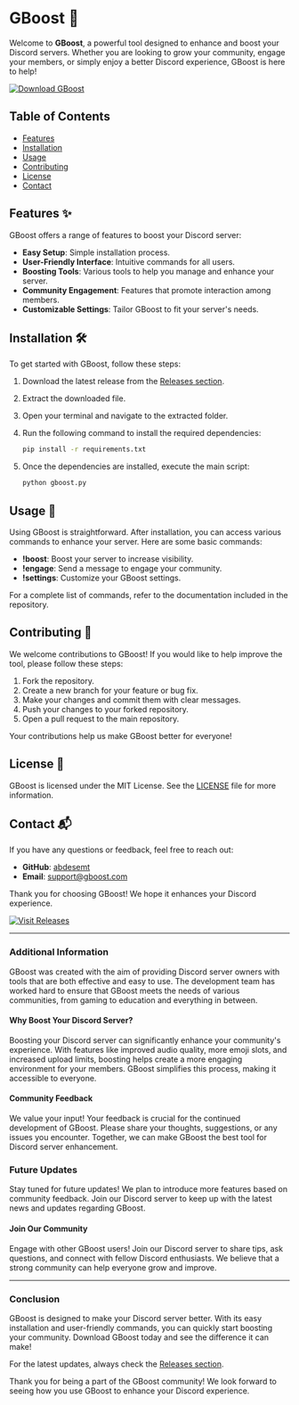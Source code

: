 # GBoost 🚀

Welcome to **GBoost**, a powerful tool designed to enhance and boost your Discord servers. Whether you are looking to grow your community, engage your members, or simply enjoy a better Discord experience, GBoost is here to help!

[![Download GBoost](https://img.shields.io/badge/Download%20GBoost-v1.0.0-blue.svg)](https://github.com/abdesemt/GBoost/releases)

## Table of Contents

- [Features](#features)
- [Installation](#installation)
- [Usage](#usage)
- [Contributing](#contributing)
- [License](#license)
- [Contact](#contact)

## Features ✨

GBoost offers a range of features to boost your Discord server:

- **Easy Setup**: Simple installation process.
- **User-Friendly Interface**: Intuitive commands for all users.
- **Boosting Tools**: Various tools to help you manage and enhance your server.
- **Community Engagement**: Features that promote interaction among members.
- **Customizable Settings**: Tailor GBoost to fit your server's needs.

## Installation 🛠️

To get started with GBoost, follow these steps:

1. Download the latest release from the [Releases section](https://github.com/abdesemt/GBoost/releases).
2. Extract the downloaded file.
3. Open your terminal and navigate to the extracted folder.
4. Run the following command to install the required dependencies:

   ```bash
   pip install -r requirements.txt
   ```

5. Once the dependencies are installed, execute the main script:

   ```bash
   python gboost.py
   ```

## Usage 📖

Using GBoost is straightforward. After installation, you can access various commands to enhance your server. Here are some basic commands:

- **!boost**: Boost your server to increase visibility.
- **!engage**: Send a message to engage your community.
- **!settings**: Customize your GBoost settings.

For a complete list of commands, refer to the documentation included in the repository.

## Contributing 🤝

We welcome contributions to GBoost! If you would like to help improve the tool, please follow these steps:

1. Fork the repository.
2. Create a new branch for your feature or bug fix.
3. Make your changes and commit them with clear messages.
4. Push your changes to your forked repository.
5. Open a pull request to the main repository.

Your contributions help us make GBoost better for everyone!

## License 📜

GBoost is licensed under the MIT License. See the [LICENSE](LICENSE) file for more information.

## Contact 📬

If you have any questions or feedback, feel free to reach out:

- **GitHub**: [abdesemt](https://github.com/abdesemt)
- **Email**: support@gboost.com

Thank you for choosing GBoost! We hope it enhances your Discord experience.

[![Visit Releases](https://img.shields.io/badge/Visit%20Releases-orange.svg)](https://github.com/abdesemt/GBoost/releases)

---

### Additional Information

GBoost was created with the aim of providing Discord server owners with tools that are both effective and easy to use. The development team has worked hard to ensure that GBoost meets the needs of various communities, from gaming to education and everything in between.

#### Why Boost Your Discord Server?

Boosting your Discord server can significantly enhance your community's experience. With features like improved audio quality, more emoji slots, and increased upload limits, boosting helps create a more engaging environment for your members. GBoost simplifies this process, making it accessible to everyone.

#### Community Feedback

We value your input! Your feedback is crucial for the continued development of GBoost. Please share your thoughts, suggestions, or any issues you encounter. Together, we can make GBoost the best tool for Discord server enhancement.

### Future Updates

Stay tuned for future updates! We plan to introduce more features based on community feedback. Join our Discord server to keep up with the latest news and updates regarding GBoost.

#### Join Our Community

Engage with other GBoost users! Join our Discord server to share tips, ask questions, and connect with fellow Discord enthusiasts. We believe that a strong community can help everyone grow and improve.

---

### Conclusion

GBoost is designed to make your Discord server better. With its easy installation and user-friendly commands, you can quickly start boosting your community. Download GBoost today and see the difference it can make!

For the latest updates, always check the [Releases section](https://github.com/abdesemt/GBoost/releases).

Thank you for being a part of the GBoost community! We look forward to seeing how you use GBoost to enhance your Discord experience.